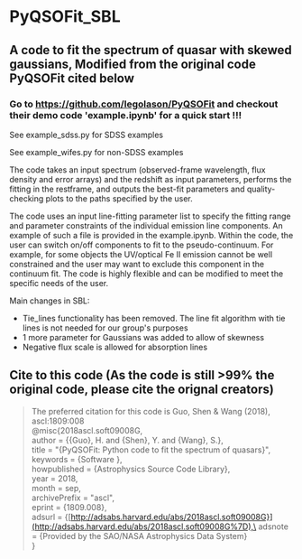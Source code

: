 # PyQSOFit_SBL
## A code to fit the spectrum of quasar with skewed gaussians, Modified from the original code PyQSOFit cited below 
### Go to https://github.com/legolason/PyQSOFit and checkout their demo code 'example.ipynb' for a quick start !!!

See example_sdss.py for SDSS examples

See example_wifes.py for non-SDSS examples

The code takes an input spectrum (observed-frame wavelength, flux density and error arrays) and the redshift as input parameters, performs the fitting in the restframe, and outputs the best-fit parameters and quality-checking plots to the paths specified by the user. 

The code uses an input line-fitting parameter list to specify the fitting range and parameter constraints of the individual emission line components. An example of such a file is provided in the example.ipynb. Within the code, the user can switch on/off components to fit to the pseudo-continuum. For example, for some objects the UV/optical Fe II emission cannot be well constrained and the user may want to exclude this component in the continuum fit. The code is highly flexible and can be modified to meet the specific needs of the user.

Main changes in SBL:
- Tie_lines functionality has been removed. The line fit algorithm with tie lines is not needed for our group's purposes
- 1 more parameter for Gaussians was added to allow of skewness
- Negative flux scale is allowed for absorption lines


## Cite to this code (As the code is still >99% the original code, please cite the orignal creators)

> The preferred citation for this code is Guo, Shen & Wang (2018), ascl:1809:008\
> @misc{2018ascl.soft09008G,\
> author = {{Guo}, H. and {Shen}, Y. and {Wang}, S.},\
> title = "{PyQSOFit: Python code to fit the spectrum of quasars}",\
> keywords = {Software },\
> howpublished = {Astrophysics Source Code Library},\
> year = 2018,\
> month = sep,\
> archivePrefix = "ascl",\
> eprint = {1809.008},\
> adsurl = {[http://adsabs.harvard.edu/abs/2018ascl.soft09008G}](http://adsabs.harvard.edu/abs/2018ascl.soft09008G%7D),\
> adsnote = {Provided by the SAO/NASA Astrophysics Data System}\
> }
